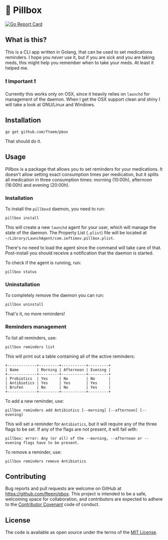 # 💊 Pillbox

[![Go Report Card](https://goreportcard.com/badge/github.com/fteem/pbox)](https://goreportcard.com/report/github.com/fteem/pbox)

## What is this?

This is a CLI app written in Golang, that can be used to set medications reminders.
I hope you *never* use it, but if you are sick and you are taking meds, this
might help you remember when to take your meds. At least it helped me.

### ❗️ Important ❗️

Currently this works only on OSX, since it heavily relies on `launchd` for
management of the daemon. When I get the OSX support clean and shiny I will take
a look at GNU/Linux and Windows.

## Installation

```
go get github.com/fteem/pbox
```

That should do it.

## Usage

Pillbox is a package that allows you to set reminders for your medications. It
doesn't allow setting exact consumption times per medication, but it splits all
medication in three consumption times: morning (10:00h), afternoon (16:00h) and
evening (20:00h).

### Installation

To install the `pillboxd` daemon, you need to run:

```
pillbox install
```

This will create a new `launchd` agent for your user, which will manage the state
of the daemon. The Property List (`.plist`) file will be located at `~/Library/LaunchAgent/com.ieftimov.pillbox.plist`.

There's no need to load the agent since the command will take care of that.
Post-install you should receive a notification that the daemon is started.

To check if the agent is running, run:

```
pillbox status
```

### Uninstallation

To completely remove the daemon you can run:

```
pillbox uninstall
```

That's it, no more reminders!

### Reminders management

To list all reminders, use:

```
pillbox reminders list
```

This will print out a table containing all of the active reminders:

```
+-------------+---------+-----------+---------+
| Name        | Morning | Afternoon | Evening |
+-------------+---------+-----------+---------+
| Probiotics  | Yes     | No        | No      |
| Antibiotics | Yes     | Yes       | Yes     |
| Brufen      | No      | No        | Yes     |
+-------------+---------+-----------+---------+
```

To add a new reminder, use:

```
pillbox reminders add Antibiotics [--morning] [--afternoon] [--evening]
```

This will set a reminder for `Antibiotics`, but it will require any of the three
flags to be set. If any of the flags are not present, it will fail with:

```
pillbox: error: Any (or all) of the --morning, --afternoon or --evening flags have to be present.
```

To remove a reminder, use:

```
pillbox reminders remove Antibiotics
```

## Contributing

Bug reports and pull requests are welcome on GitHub at https://github.com/fteem/pbox. This project is intended to be a safe, welcoming space for collaboration, and contributors are expected to adhere to the [Contributor Covenant](https://www.contributor-covenant.org/) code of conduct.

## License

The code is available as open source under the terms of the [MIT License](https://opensource.org/licenses/MIT).


